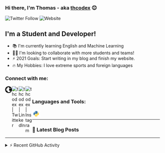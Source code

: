 ### Hi there, I'm Thomas - aka [thcodex][website] 😊

![Twitter Follow](https://img.shields.io/twitter/follow/thcod3x?color=%231DA1F2&logo=Twitter&style=for-the-badge) ![Website](https://img.shields.io/website?down_color=%23C70D2C&down_message=WIP&label=thcodex.com&style=for-the-badge&up_message=UP&url=https%3A%2F%2Fwww.thcodex.com)

## I'm a Student and Developer!

- 📚 I'm currently learning English and Machine Learning
- 💪🏽 I'm looking to collaborate with more students and teams!
- ⚡ 2021 Goals: Start writing in my blog and finish my website.
- 🔥 My Hobbies: I love extreme sports and foreign languages

### Connect with me:

[<img align="left" alt="thcodex.com" width="22px" src="https://raw.githubusercontent.com/iconic/open-iconic/master/svg/globe.svg" />][website]
[<img align="left" alt="thcodex | Twitter" width="22px" src="https://cdn.jsdelivr.net/npm/simple-icons@v3/icons/twitter.svg" />][twitter]
[<img align="left" alt="thcodex | LinkedIn" width="22px" src="https://cdn.jsdelivr.net/npm/simple-icons@v3/icons/linkedin.svg" />][linkedin]
[<img align="left" alt="thcodex | Instagram" width="22px" src="https://cdn.jsdelivr.net/npm/simple-icons@v3/icons/instagram.svg" />][instagram]

<br/>

### Languages and Tools:

<img align="left" alt="Python" width="26px" src="https://raw.githubusercontent.com/github/explore/80688e429a7d4ef2fca1e82350fe8e3517d3494d/topics/python/python.png"/>

<br/>

---

### 📕 Latest Blog Posts
<!-- BLOG-POST-LIST:START -->
<!-- BLOG-POST-LIST:END -->

---
<details>
    <summary>⚡ Recent GitHub Activity</summary>
<!--START_SECTION:activity-->

</details>


[website]: https://thcodex.com
[twitter]: https://twitter.com/thcod3x
[linkedin]: https://www.linkedin.com/in/andre-thomas-gil-cifuentes-8b899b205/
[instagram]: https://www.instagram.com/thcodex/
